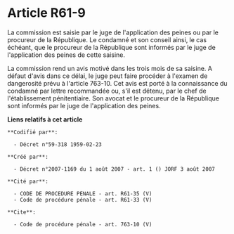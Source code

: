 # Article R61-9

La commission est saisie par le juge de l'application des peines ou par le procureur de la République. Le condamné et son
conseil ainsi, le cas échéant, que le procureur de la République sont informés par le juge de l'application des peines de
cette saisine. 

La commission rend un avis motivé dans les trois mois de sa saisine. A défaut d'avis dans ce délai, le juge peut faire
procéder à l'examen de dangerosité prévu à l'article 763-10. Cet avis est porté à la connaissance du condamné par lettre
recommandée ou, s'il est détenu, par le chef de l'établissement pénitentiaire. Son avocat et le procureur de la République
sont informés par le juge de l'application des peines.

**Liens relatifs à cet article**

	**Codifié par**:

	  - Décret n°59-318 1959-02-23

	**Créé par**:

	  - Décret n°2007-1169 du 1 août 2007 - art. 1 () JORF 3 août 2007

	**Cité par**:

	  - CODE DE PROCEDURE PENALE - art. R61-35 (V)
	  - Code de procédure pénale - art. R61-33 (V)

	**Cite**:

	  - Code de procédure pénale - art. 763-10 (V)
